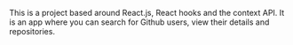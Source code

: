 This is a project based around React.js, React hooks and the context API. It is an app where you can search for Github users, view their details and repositories.
